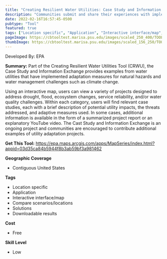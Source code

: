 ```yaml
---
title: "Creating Resilient Water Utilities: Case Study and Information Exchange"
description: "Communities submit and share their experiences with implementing climate adaptation measures."
date: 2022-02-16T16:57:45-0500
pubtype: "Tool"
featured: true
tags: ["Location specific", "Application", "Interactive interface/map", "Compare scenarios/locations", "Solutions", "Downloadable results"]
pageImage: https://cbtooltest.marisa.psu.edu/images/scaled_250_400/TOOLID_8.2_ScreenCapture-1.png
thumbImage: https://cbtooltest.marisa.psu.edu/images/scaled_156_250/TOOLID_8.2_ScreenCapture-1.png
---
```

Developed By: EPA

**Summary:** Part of the Creating Resilient Water Utilities Tool (CRWU), the Case Study and Information Exchange provides examples from water utilities that have implemented adaptation measures for natural hazards and water management challenges such as climate change. 

Using an interactive map, users can view a variety of projects designed to address drought, flood, ecosystem changes, service reliability, and/or water quality challenges. Within each category, users will find relevant case studies, each with a brief description of potential utility impacts, the threats addressed, and adaptive measures used. In some cases, additional information is available in the form of a summarized project report or an explanatory YouTube video. The Cast Study and Information Exchange is an ongoing project and communities are encouraged to contribute additional examples of utility adaptation projects.

__**Get This Tool:**__ https://epa.maps.arcgis.com/apps/MapSeries/index.html?appid=03d35ca84b5944f8b3ab59bf3a981462

__**Geographic Coverage**__
- Contiguous United States

__**Tags**__
-  Location specific
-  Application
-  Interactive interface/map
-  Compare scenarios/locations
-  Solutions
-  Downloadable results

__**Cost**__
- Free

__**Skill Level**__
- Low
